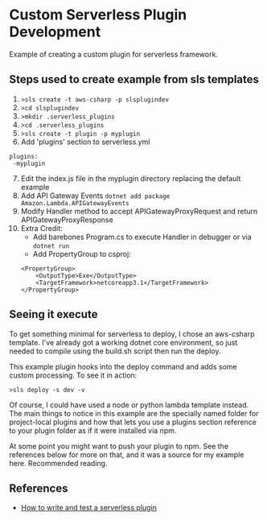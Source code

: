 # Custom Serverless Plugin Development
Example of creating a custom plugin for serverless framework.

## Steps used to create example from sls templates
1. ```>sls create -t aws-csharp -p slsplugindev```
2. ```>cd slsplugindev```
3. ```>mkdir .serverless_plugins```
4. ```>cd .serverless_plugins```
5. ```>sls create -t plugin -p myplugin```
6. Add 'plugins' section to serverless.yml
```
plugins:
 -myplugin
```
7. Edit the index.js file in the myplugin directory replacing the default example
8. Add API Gateway Events ```dotnet add package Amazon.Lambda.APIGatewayEvents```
9. Modify Handler method to accept APIGatewayProxyRequest and return APIGatewayProxyResponse
10. Extra Credit: 
    * Add barebones Program.cs to execute Handler in debugger or via ```dotnet run```
    * Add PropertyGroup to csproj:
    ```
    <PropertyGroup>
        <OutputType>Exe</OutputType>
        <TargetFramework>netcoreapp3.1</TargetFramework>
    </PropertyGroup>
    ```

## Seeing it execute

To get something minimal for serverless to deploy, I chose an aws-csharp template. I've already got a working dotnet
core environment, so just needed to compile using the build.sh script then run the deploy.

This example plugin hooks into the deploy command and adds some custom processing. To see it in action:
```
>sls deploy -s dev -v
```

Of course, I could have used a node or python lambda template instead. The main things to notice in this example
are the specially named folder for project-local plugins and how that lets you use a plugins section reference to your plugin folder as if it were installed via npm.  

At some point you might want to push your plugin to npm. See the references below for more on that, and it was a source for my example here. Recommended reading.


## References
* [How to write and test a serverless plugin](https://dev.to/dvddpl/how-to-write-and-test-a-serverless-plugin-3152)

